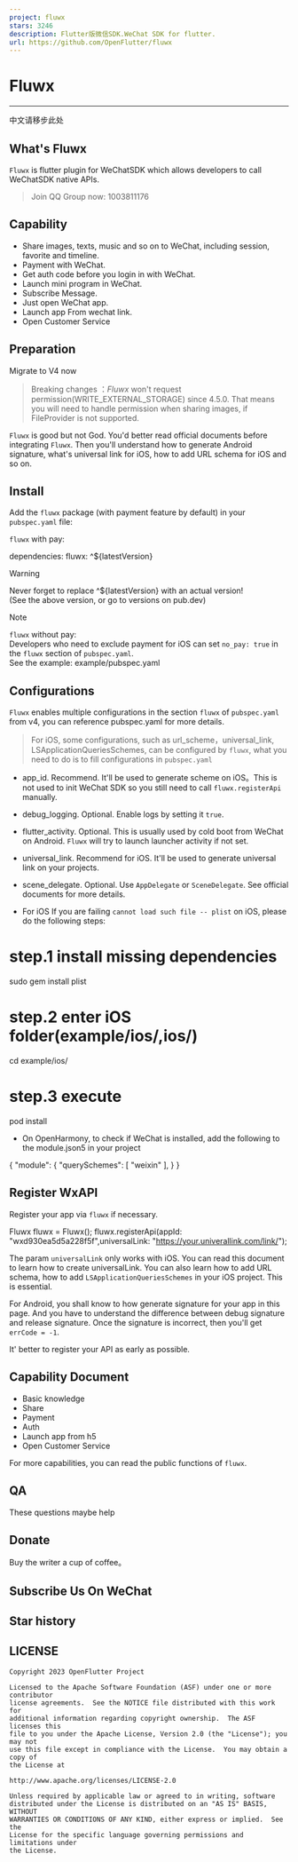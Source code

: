 ```yaml
---
project: fluwx
stars: 3246
description: Flutter版微信SDK.WeChat SDK for flutter.
url: https://github.com/OpenFlutter/fluwx
---
```


Fluwx
=====

* * *

中文请移步此处

What's Fluwx
------------

`Fluwx` is flutter plugin for WeChatSDK which allows developers to call  
WeChatSDK native APIs.

> Join QQ Group now: 1003811176

Capability
----------

-   Share images, texts, music and so on to WeChat, including session, favorite and timeline.
-   Payment with WeChat.
-   Get auth code before you login in with WeChat.
-   Launch mini program in WeChat.
-   Subscribe Message.
-   Just open WeChat app.
-   Launch app From wechat link.
-   Open Customer Service

Preparation
-----------

Migrate to V4 now

> Breaking changes ：_Fluwx_ won't request permission(WRITE\_EXTERNAL\_STORAGE) since 4.5.0. That means you will need to handle permission when sharing images, if FileProvider is not supported.

`Fluwx` is good but not God. You'd better read official documents before integrating `Fluwx`. Then you'll understand how to generate Android signature, what's universal link for iOS, how to add URL schema for iOS and so on.

Install
-------

Add the `fluwx` package (with payment feature by default) in your `pubspec.yaml` file:

`fluwx` with pay:

dependencies:
  fluwx: ^${latestVersion}

Warning

Never forget to replace ^${latestVersion} with an actual version!  
(See the above version, or go to versions on pub.dev)

Note

`fluwx` without pay:  
Developers who need to exclude payment for iOS can set `no_pay: true` in the `fluwx` section of `pubspec.yaml`.  
See the example: example/pubspec.yaml  

Configurations
--------------

`Fluwx` enables multiple configurations in the section `fluwx` of `pubspec.yaml` from v4, you can reference pubspec.yaml for more details.

> For iOS, some configurations, such as url\_scheme，universal\_link, LSApplicationQueriesSchemes, can be configured by `fluwx`, what you need to do is to fill configurations in `pubspec.yaml`

-   app\_id. Recommend. It'll be used to generate scheme on iOS。This is not used to init WeChat SDK so you still need to call `fluwx.registerApi` manually.
    
-   debug\_logging. Optional. Enable logs by setting it `true`.
    
-   flutter\_activity. Optional. This is usually used by cold boot from WeChat on Android. `Fluwx` will try to launch launcher activity if not set.
    
-   universal\_link. Recommend for iOS. It'll be used to generate universal link on your projects.
    
-   scene\_delegate. Optional. Use `AppDelegate` or `SceneDelegate`. See official documents for more details.
    
-   For iOS If you are failing `cannot load such file -- plist` on iOS, please do the following steps:
    

# step.1 install missing dependencies
sudo gem install plist
# step.2 enter iOS folder(example/ios/,ios/)
cd example/ios/
# step.3 execute
pod install

-   On OpenHarmony, to check if WeChat is installed, add the following to the module.json5 in your project

{
  "module": {
    "querySchemes": \[
      "weixin"
    \],
  }
}

Register WxAPI
--------------

Register your app via `fluwx` if necessary.

Fluwx fluwx \= Fluwx();
fluwx.registerApi(appId: "wxd930ea5d5a228f5f",universalLink: "https://your.univerallink.com/link/");

The param `universalLink` only works with iOS. You can read this document to learn how to create universalLink. You can also learn how to add URL schema, how to add `LSApplicationQueriesSchemes` in your iOS project. This is essential.

For Android, you shall know to how generate signature for your app in this page. And you have to understand the difference between debug signature and release signature. Once the signature is incorrect, then you'll get `errCode = -1`.

It' better to register your API as early as possible.

Capability Document
-------------------

-   Basic knowledge
-   Share
-   Payment
-   Auth
-   Launch app from h5
-   Open Customer Service

For more capabilities, you can read the public functions of `fluwx`.

QA
--

These questions maybe help

Donate
------

Buy the writer a cup of coffee。

Subscribe Us On WeChat
----------------------

Star history
------------

LICENSE
-------

```
Copyright 2023 OpenFlutter Project

Licensed to the Apache Software Foundation (ASF) under one or more contributor
license agreements.  See the NOTICE file distributed with this work for
additional information regarding copyright ownership.  The ASF licenses this
file to you under the Apache License, Version 2.0 (the "License"); you may not
use this file except in compliance with the License.  You may obtain a copy of
the License at

http://www.apache.org/licenses/LICENSE-2.0

Unless required by applicable law or agreed to in writing, software
distributed under the License is distributed on an "AS IS" BASIS, WITHOUT
WARRANTIES OR CONDITIONS OF ANY KIND, either express or implied.  See the
License for the specific language governing permissions and limitations under
the License.
```
